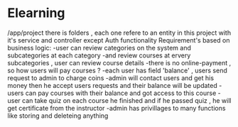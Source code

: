# Elearning
/app/project there is folders , each one refere to an entity in this project with it's service and controller  except Auth functionality 
Requirement's based on business logic: 
  -user can review categories on the system and subcategories at each category 
  -and review courses at ervery subcategories , user can review course details 
  -there is no online-payment , so how users will pay courses ?
  -each user has field 'balance' , users send request to admin to charge coins 
  -admin will contact users and get his money then he accept users requests and their balance will be updated 
  -users can pay courses with their balance and got access to this course 
  -user can take quiz on each course he finished and if he passed quiz , he will get certificate from the instructor 
  -admin has privillages to many functions like storing and deleteing anything 
